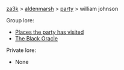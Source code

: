 [za3k](/) > [aldenmarsh](/aldenmarsh) > [party](players1.md) > william johnson

Group lore:

- [Places the party has visited](visited.md)
- [The Black Oracle](black_oracle.md)

Private lore:

- None
